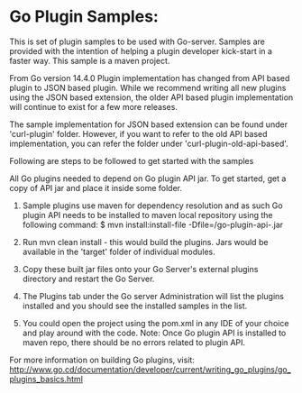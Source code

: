 Go Plugin Samples:
==================
This is set of plugin samples to be used with Go-server.
Samples are provided with the intention of helping a plugin developer kick-start in a faster way. This sample is a maven project.

From Go version 14.4.0 Plugin implementation has changed from API based plugin to JSON based plugin.
While we recommend writing all new plugins using the JSON based extension, the older API based plugin implementation will continue to exist for a few more releases.

The sample implementation for JSON based extension can be found under 'curl-plugin' folder. However, if you want to refer to the old API based implementation, you can refer the folder under 'curl-plugin-old-api-based'.

Following are steps to be followed to get started with the samples

All Go plugins needed to depend on Go plugin API jar. To get started, get a copy of API jar and place it inside some folder.

1. Sample plugins use maven for dependency resolution and as such Go plugin API needs to be installed to maven local repository using the following command:
$ mvn install:install-file -Dfile=<folder containing go plugin api jar>/go-plugin-api-<version>.jar

2. Run mvn clean install - this would build the plugins. Jars would be available in the 'target' folder of individual modules.

3. Copy these built jar files onto your Go Server's external plugins directory and restart the Go Server.

4. The Plugins tab under the Go server Administration will list the plugins installed and you should see the installed samples in the list.

5. You could open the project using the pom.xml in any IDE of your choice and play around with the code.
   Note: Once Go plugin API is installed to maven repo, there should be no errors related to plugin API.

For more information on building Go plugins, visit: http://www.go.cd/documentation/developer/current/writing_go_plugins/go_plugins_basics.html
